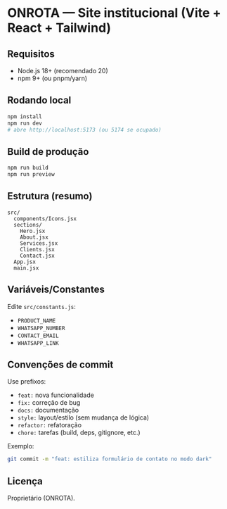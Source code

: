 # ONROTA — Site institucional (Vite + React + Tailwind)

## Requisitos
- Node.js 18+ (recomendado 20)
- npm 9+ (ou pnpm/yarn)

## Rodando local
```bash
npm install
npm run dev
# abre http://localhost:5173 (ou 5174 se ocupado)
```

## Build de produção
```bash
npm run build
npm run preview
```

## Estrutura (resumo)
```
src/
  components/Icons.jsx
  sections/
    Hero.jsx
    About.jsx
    Services.jsx
    Clients.jsx
    Contact.jsx
  App.jsx
  main.jsx
```

## Variáveis/Constantes
Edite `src/constants.js`:
- `PRODUCT_NAME`
- `WHATSAPP_NUMBER`
- `CONTACT_EMAIL`
- `WHATSAPP_LINK`

## Convenções de commit
Use prefixos:
- `feat:` nova funcionalidade
- `fix:` correção de bug
- `docs:` documentação
- `style:` layout/estilo (sem mudança de lógica)
- `refactor:` refatoração
- `chore:` tarefas (build, deps, gitignore, etc.)

Exemplo:
```bash
git commit -m "feat: estiliza formulário de contato no modo dark"
```

## Licença
Proprietário (ONROTA).
